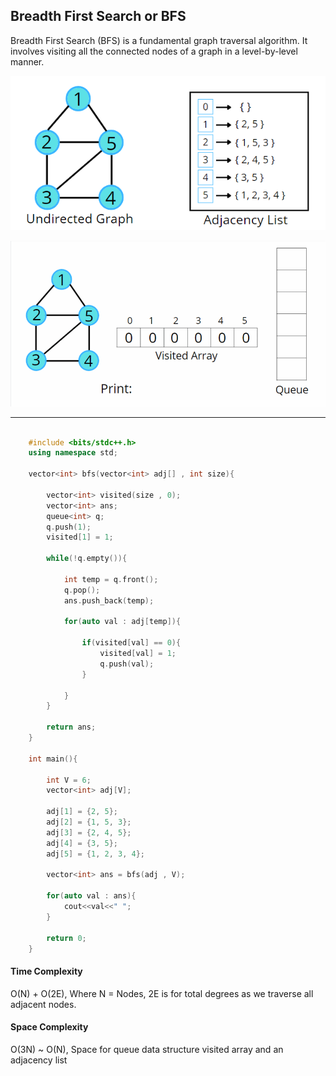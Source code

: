 ## Breadth First Search or BFS

Breadth First Search (BFS) is a fundamental graph traversal algorithm. It involves visiting all the connected nodes of a graph in a level-by-level manner.

![loading...](../../../images/dsa/graph/graph06.png)


![loading...](../../../images/dsa/graph/graph07.gif)

---


```cpp

    #include <bits/stdc++.h>
    using namespace std;

    vector<int> bfs(vector<int> adj[] , int size){

        vector<int> visited(size , 0);
        vector<int> ans;
        queue<int> q;
        q.push(1);
        visited[1] = 1;

        while(!q.empty()){

            int temp = q.front();
            q.pop();
            ans.push_back(temp);

            for(auto val : adj[temp]){

                if(visited[val] == 0){
                    visited[val] = 1;
                    q.push(val);
                }

            }
        }

        return ans;
    }

    int main(){

        int V = 6;
        vector<int> adj[V];

        adj[1] = {2, 5};
        adj[2] = {1, 5, 3};
        adj[3] = {2, 4, 5};
        adj[4] = {3, 5};
        adj[5] = {1, 2, 3, 4};

        vector<int> ans = bfs(adj , V);

        for(auto val : ans){
            cout<<val<<" ";
        }

        return 0;
    }

```

#### Time Complexity 

O(N) + O(2E), Where N = Nodes, 2E is for total degrees as we traverse all adjacent nodes.

#### Space Complexity

O(3N) ~ O(N), Space for queue data structure visited array and an adjacency list
